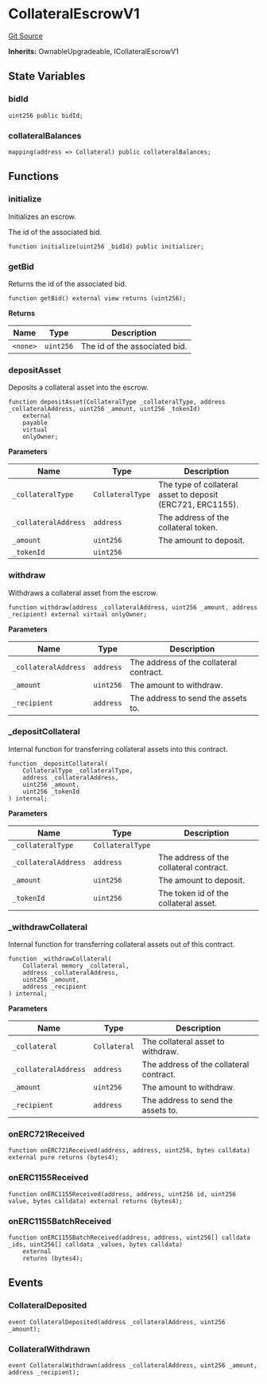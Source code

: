 # CollateralEscrowV1
[Git Source](https://github.com/teller-protocol/teller-protocol-v2/blob/991530423d15c8e2846d3c24bb6245b3416dd233/contracts/escrow/CollateralEscrowV1.sol)

**Inherits:**
OwnableUpgradeable, ICollateralEscrowV1


## State Variables
### bidId

```solidity
uint256 public bidId;
```


### collateralBalances

```solidity
mapping(address => Collateral) public collateralBalances;
```


## Functions
### initialize

Initializes an escrow.

The id of the associated bid.


```solidity
function initialize(uint256 _bidId) public initializer;
```

### getBid

Returns the id of the associated bid.


```solidity
function getBid() external view returns (uint256);
```
**Returns**

|Name|Type|Description|
|----|----|-----------|
|`<none>`|`uint256`|The id of the associated bid.|


### depositAsset

Deposits a collateral asset into the escrow.


```solidity
function depositAsset(CollateralType _collateralType, address _collateralAddress, uint256 _amount, uint256 _tokenId)
    external
    payable
    virtual
    onlyOwner;
```
**Parameters**

|Name|Type|Description|
|----|----|-----------|
|`_collateralType`|`CollateralType`|The type of collateral asset to deposit (ERC721, ERC1155).|
|`_collateralAddress`|`address`|The address of the collateral token.|
|`_amount`|`uint256`|The amount to deposit.|
|`_tokenId`|`uint256`||


### withdraw

Withdraws a collateral asset from the escrow.


```solidity
function withdraw(address _collateralAddress, uint256 _amount, address _recipient) external virtual onlyOwner;
```
**Parameters**

|Name|Type|Description|
|----|----|-----------|
|`_collateralAddress`|`address`|The address of the collateral contract.|
|`_amount`|`uint256`|The amount to withdraw.|
|`_recipient`|`address`|The address to send the assets to.|


### _depositCollateral

Internal function for transferring collateral assets into this contract.


```solidity
function _depositCollateral(
    CollateralType _collateralType,
    address _collateralAddress,
    uint256 _amount,
    uint256 _tokenId
) internal;
```
**Parameters**

|Name|Type|Description|
|----|----|-----------|
|`_collateralType`|`CollateralType`||
|`_collateralAddress`|`address`|The address of the collateral contract.|
|`_amount`|`uint256`|The amount to deposit.|
|`_tokenId`|`uint256`|The token id of the collateral asset.|


### _withdrawCollateral

Internal function for transferring collateral assets out of this contract.


```solidity
function _withdrawCollateral(
    Collateral memory _collateral,
    address _collateralAddress,
    uint256 _amount,
    address _recipient
) internal;
```
**Parameters**

|Name|Type|Description|
|----|----|-----------|
|`_collateral`|`Collateral`|The collateral asset to withdraw.|
|`_collateralAddress`|`address`|The address of the collateral contract.|
|`_amount`|`uint256`|The amount to withdraw.|
|`_recipient`|`address`|The address to send the assets to.|


### onERC721Received


```solidity
function onERC721Received(address, address, uint256, bytes calldata) external pure returns (bytes4);
```

### onERC1155Received


```solidity
function onERC1155Received(address, address, uint256 id, uint256 value, bytes calldata) external returns (bytes4);
```

### onERC1155BatchReceived


```solidity
function onERC1155BatchReceived(address, address, uint256[] calldata _ids, uint256[] calldata _values, bytes calldata)
    external
    returns (bytes4);
```

## Events
### CollateralDeposited

```solidity
event CollateralDeposited(address _collateralAddress, uint256 _amount);
```

### CollateralWithdrawn

```solidity
event CollateralWithdrawn(address _collateralAddress, uint256 _amount, address _recipient);
```


